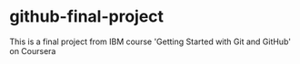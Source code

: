 # github-final-project
This is a final project from IBM course 'Getting Started with Git and GitHub' on Coursera
